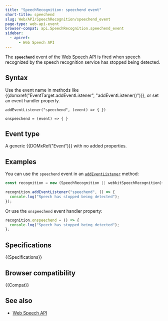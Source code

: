 ```yaml
---
title: "SpeechRecognition: speechend event"
short-title: speechend
slug: Web/API/SpeechRecognition/speechend_event
page-type: web-api-event
browser-compat: api.SpeechRecognition.speechend_event
sidebar:
  - apiref:
      - Web Speech API
---
```


The **`speechend`** event of the [Web Speech API](/en-US/docs/Web/API/Web_Speech_API) is fired when speech recognized by the speech recognition service has stopped being detected.

## Syntax

Use the event name in methods like {{domxref("EventTarget.addEventListener", "addEventListener()")}}, or set an event handler property.

```js-nolint
addEventListener("speechend", (event) => { })

onspeechend = (event) => { }
```

## Event type

A generic {{DOMxRef("Event")}} with no added properties.

## Examples

You can use the `speechend` event in an [`addEventListener`](/en-US/docs/Web/API/EventTarget/addEventListener) method:

```js
const recognition = new (SpeechRecognition || webkitSpeechRecognition)();

recognition.addEventListener("speechend", () => {
  console.log("Speech has stopped being detected");
});
```

Or use the `onspeechend` event handler property:

```js
recognition.onspeechend = () => {
  console.log("Speech has stopped being detected");
};
```

## Specifications

{{Specifications}}

## Browser compatibility

{{Compat}}

## See also

- [Web Speech API](/en-US/docs/Web/API/Web_Speech_API)
